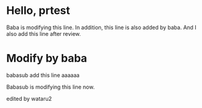 # Hello, prtest
Baba is modifying this line.
In addition, this line is also added by baba.
And I also add this line after review.

# Modify by baba

babasub add this line
aaaaaa

Babasub is modifying this line now.

edited by wataru2

